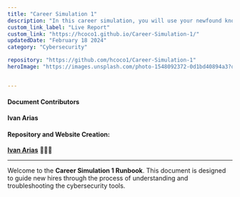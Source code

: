 ```yaml
---
title: "Career Simulation 1"
description: "In this career simulation, you will use your newfound knowledge of the CIA triad, risks, vulnerabilities, assessments, and the Linux command line to work through a problem"
custom_link_label: "Live Report"
custom_link: "https://hcoco1.github.io/Career-Simulation-1/"
updatedDate: "February 18 2024"
category: "Cybersecurity"

repository: "https://github.com/hcoco1/Career-Simulation-1"
heroImage: "https://images.unsplash.com/photo-1548092372-0d1bd40894a3?q=80&w=2070&auto=format&fit=crop&ixlib=rb-4.0.3&ixid=M3wxMjA3fDB8MHxwaG90by1wYWdlfHx8fGVufDB8fHx8fA%3D%3D"


---
```


#### Document Contributors

**Ivan Arias**

#### Repository and Website Creation:

[**Ivan Arias**](http://www.hcoco1.com) 🧑🏻‍💻

---

Welcome to the **Career Simulation 1 Runbook**. This document is designed to guide new hires through the process of understanding and troubleshooting the cybersecurity tools.